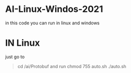 # AI-Linux-Windos-2021
in this code you can run in linux and windows 

# IN Linux
just go to 
> cd <filelocation>/ai/Protobuf
  and run
> chmod 755 auto.sh
> ./auto.sh
